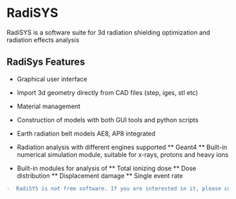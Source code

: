 # RadiSYS
RadiSYS is a software suite for 3d radiation shielding optimization and radiation effects analysis 


## RadiSys Features  

* Graphical user interface
* Import 3d geometry directly  from CAD files (step, iges, stl etc)
* Material management 
* Construction of models with both GUI tools and python scripts 
* Earth radiation belt models AE8, AP8 integrated
* Radiation analysis with different engines supported
** Geant4
** Built-in numerical simulation module, suitable for x-rays, protons and heavy ions

* Built-in modules for analysis of 
** Total ionizing dose
** Dose distribution 
** Displacement damage
** Single event rate

```diff
-  RadiSYS is not free software. If you are interested in it, please contact me by mail (dr.hualinxiao#gmail.com)
```
